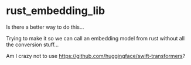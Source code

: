 # rust_embedding_lib

Is there a better way to do this...

Trying to make it so we can call an embedding model from rust without all the conversion stuff...

Am I crazy not to use https://github.com/huggingface/swift-transformers?

